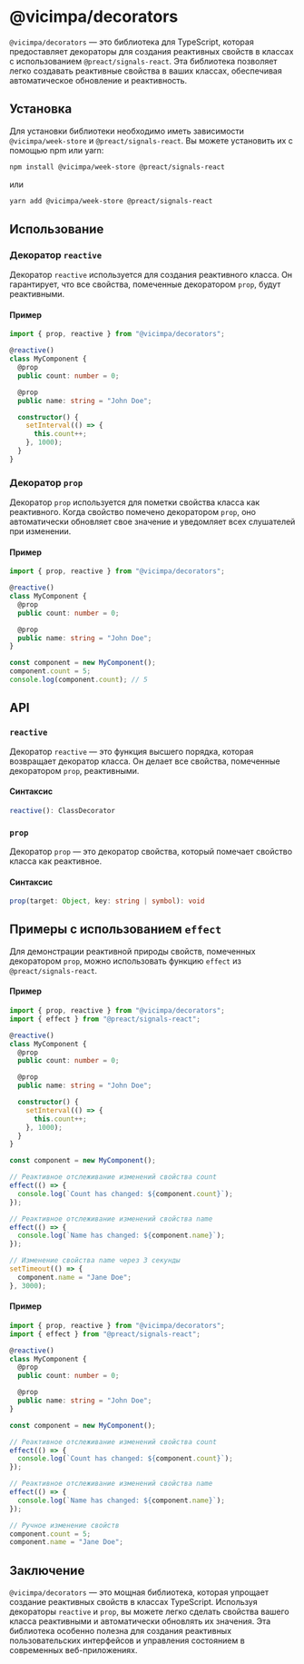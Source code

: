# @vicimpa/decorators

`@vicimpa/decorators` — это библиотека для TypeScript, которая предоставляет
декораторы для создания реактивных свойств в классах с использованием
`@preact/signals-react`. Эта библиотека позволяет легко создавать реактивные
свойства в ваших классах, обеспечивая автоматическое обновление и реактивность.

## Установка

Для установки библиотеки необходимо иметь зависимости `@vicimpa/week-store` и
`@preact/signals-react`. Вы можете установить их с помощью npm или yarn:

```bash
npm install @vicimpa/week-store @preact/signals-react
```

или

```bash
yarn add @vicimpa/week-store @preact/signals-react
```

## Использование

### Декоратор `reactive`

Декоратор `reactive` используется для создания реактивного класса. Он
гарантирует, что все свойства, помеченные декоратором `prop`, будут реактивными.

#### Пример

```ts
import { prop, reactive } from "@vicimpa/decorators";

@reactive()
class MyComponent {
  @prop
  public count: number = 0;

  @prop
  public name: string = "John Doe";

  constructor() {
    setInterval(() => {
      this.count++;
    }, 1000);
  }
}
```

### Декоратор `prop`

Декоратор `prop` используется для пометки свойства класса как реактивного. Когда
свойство помечено декоратором `prop`, оно автоматически обновляет свое значение
и уведомляет всех слушателей при изменении.

#### Пример

```ts
import { prop, reactive } from "@vicimpa/decorators";

@reactive()
class MyComponent {
  @prop
  public count: number = 0;

  @prop
  public name: string = "John Doe";
}

const component = new MyComponent();
component.count = 5;
console.log(component.count); // 5
```

## API

### `reactive`

Декоратор `reactive` — это функция высшего порядка, которая возвращает декоратор
класса. Он делает все свойства, помеченные декоратором `prop`, реактивными.

#### Синтаксис

```ts
reactive(): ClassDecorator
```

### `prop`

Декоратор `prop` — это декоратор свойства, который помечает свойство класса как
реактивное.

#### Синтаксис

```ts
prop(target: Object, key: string | symbol): void
```

## Примеры с использованием `effect`

Для демонстрации реактивной природы свойств, помеченных декоратором `prop`,
можно использовать функцию `effect` из `@preact/signals-react`.

#### Пример

```ts
import { prop, reactive } from "@vicimpa/decorators";
import { effect } from "@preact/signals-react";

@reactive()
class MyComponent {
  @prop
  public count: number = 0;

  @prop
  public name: string = "John Doe";

  constructor() {
    setInterval(() => {
      this.count++;
    }, 1000);
  }
}

const component = new MyComponent();

// Реактивное отслеживание изменений свойства count
effect(() => {
  console.log(`Count has changed: ${component.count}`);
});

// Реактивное отслеживание изменений свойства name
effect(() => {
  console.log(`Name has changed: ${component.name}`);
});

// Изменение свойства name через 3 секунды
setTimeout(() => {
  component.name = "Jane Doe";
}, 3000);
```

#### Пример

```ts
import { prop, reactive } from "@vicimpa/decorators";
import { effect } from "@preact/signals-react";

@reactive()
class MyComponent {
  @prop
  public count: number = 0;

  @prop
  public name: string = "John Doe";
}

const component = new MyComponent();

// Реактивное отслеживание изменений свойства count
effect(() => {
  console.log(`Count has changed: ${component.count}`);
});

// Реактивное отслеживание изменений свойства name
effect(() => {
  console.log(`Name has changed: ${component.name}`);
});

// Ручное изменение свойств
component.count = 5;
component.name = "Jane Doe";
```

## Заключение

`@vicimpa/decorators` — это мощная библиотека, которая упрощает создание
реактивных свойств в классах TypeScript. Используя декораторы `reactive` и
`prop`, вы можете легко сделать свойства вашего класса реактивными и
автоматически обновлять их значения. Эта библиотека особенно полезна для
создания реактивных пользовательских интерфейсов и управления состоянием в
современных веб-приложениях.
